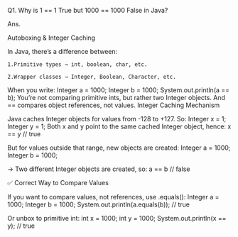 Q1. Why is 1 == 1 True but 1000 == 1000 False in Java?

Ans. 

Autoboxing & Integer Caching

In Java, there’s a difference between:

    1.Primitive types → int, boolean, char, etc.

    2.Wrapper classes → Integer, Boolean, Character, etc.

When you write:
Integer a = 1000;
Integer b = 1000;
System.out.println(a == b);
You’re not comparing primitive ints, but rather two Integer objects.
And == compares object references, not values.
Integer Caching Mechanism

Java caches Integer objects for values from -128 to +127.
So:
Integer x = 1;
Integer y = 1;
Both x and y point to the same cached Integer object, hence:
x == y  // true

But for values outside that range, new objects are created:
Integer a = 1000;
Integer b = 1000;

→ Two different Integer objects are created,
so:
a == b  // false

✅ Correct Way to Compare Values

If you want to compare values, not references, use .equals():
Integer a = 1000;
Integer b = 1000;
System.out.println(a.equals(b)); // true

Or unbox to primitive int:
int x = 1000;
int y = 1000;
System.out.println(x == y); // true
